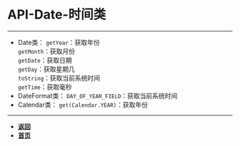 # API-Date-时间类

---

- Date类：
`getYear`：获取年份  
`getMonth`：获取月份  
`getDate`：获取日期  
`getDay`：获取星期几  
`toString`：获取当前系统时间  
`getTime`：获取毫秒  
- DateFormat类：
`DAY_OF_YEAR_FIELD`：获取当前系统时间  
- Calendar类：
`get(Calendar.YEAR)`：获取年份

---

- [**返回**](https://code.aliyun.com/kangxianghui/studywrod/tree/master/%E5%A4%A7%E4%BA%8C%E5%AD%A6%E4%B9%A0%E7%9F%A5%E8%AF%86%E7%82%B9/java)
- [**首页**](https://code.aliyun.com/kangxianghui/studywrod/tree/master)